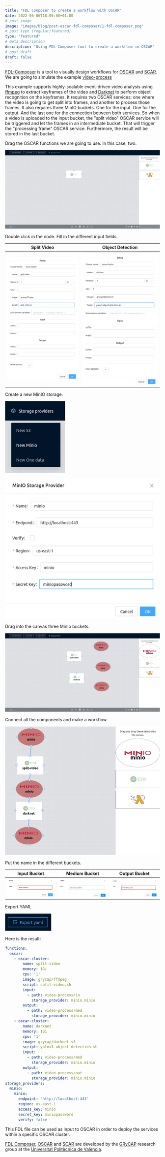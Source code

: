```yaml
---
title: "FDL Composer to create a workflow with OSCAR"
date: 2022-06-06T18:00:00+01:00
# post image
image: "images/blog/post-oscar-fdl-composer/1-fdl-composer.png"
# post type (regular/featured)
type: "featured"
# meta description
description: "Using FDL-Composer tool to create a workflow in OSCAR"
# post draft
draft: false
---
```



[FDL-Composer](http://composer.oscar.grycap.net) is a tool to visually design workflows for [OSCAR](https://oscar.grycap.net) and [SCAR](https://github.com/grycap/scar). We are going to simulate the example [video-process](https://github.com/grycap/oscar/tree/master/examples/video-process)

This example supports highly-scalable event-driven video analysis using [ffmpeg](https://ffmpeg.org) to extract keyframes of the video and [Darknet](https://pjreddie.com/darknet/) to perform object recognition on the keyframes. It requires two OSCAR services: one where the video is going to get split into frames, and  another to process those frames. It also requires three MinIO buckets. One for the input. One for the output. And the last one for the connection between both services. So when a video is uploaded to the input bucket, the "split video" OSCAR service will be triggered and let the frames in an intermediate bucket. That will trigger the "processing frame" OSCAR service. Furthermore, the result will be stored in the last bucket.

Drag the OSCAR functions we are going to use. In this case, two.

![2-fdl-composer.png](images/blog/post-oscar-fdl-composer/2-fdl-composer.png)

Double click in the node. Fill in the different input fields.

Split Video             |  Object Detection
:-------------------------:|:-------------------------:
![3-fdl-composer.png](images/blog/post-oscar-fdl-composer/3-fdl-composer.png)  |  ![4-fdl-composer.png](images/blog/post-oscar-fdl-composer/4-fdl-composer.png)

Create a new MinIO storage.

![5-fdl-composer.png](images/blog/post-oscar-fdl-composer/5-fdl-composer.png)

![6-fdl-composer.png](images/blog/post-oscar-fdl-composer/6-fdl-composer.png)

Drag into the canvas three MinIo buckets.

![7-fdl-composer.png](images/blog/post-oscar-fdl-composer/7-fdl-composer.png)

Connect all the components and make a workflow.

![8-fdl-composer.png](images/blog/post-oscar-fdl-composer/8-fdl-composer.png)

Put the name in the different buckets.

Input Bucket      |  Medium Bucket |  Output Bucket
:-------------------------:|:-------------------------:|:-------------------------:
![9-fdl-composer.png](images/blog/post-oscar-fdl-composer/9-fdl-composer.png) | ![10-fdl-composer.png](images/blog/post-oscar-fdl-composer/10-fdl-composer.png) | ![11-fdl-composer.png](images/blog/post-oscar-fdl-composer/11-fdl-composer.png)

Export YAML

![12-fdl-composer.png](images/blog/post-oscar-fdl-composer/12-fdl-composer.png)

Here is the result:

``` yaml
functions:
  oscar:
    - oscar-cluster:
        name: split-video
        memory: 1Gi
        cpu: '1'
        image: grycap/ffmpeg
        script: split-video.sh
        input:
          - path: video-process/in
            storage_provider: minio.minio
        output:
          - path: video-process/med
            storage_provider: minio.minio
    - oscar-cluster:
        name: darknet
        memory: 1Gi
        cpu: '1'
        image: grycap/darknet-v3
        script: yolov3-object-detection.sh
        input:
          - path: video-process/med
            storage_provider: minio.minio
        output:
          - path: video-process/out
            storage_provider: minio.minio
storage_providers:
  minio:
    minio:
      endpoint: 'http://localhost:443'
      region: us-east-1
      access_key: minio
      secret_key: miniopassword
      verify: false
```

This FDL file can be used as input to OSCAR in order to deploy the services within a specific OSCAR cluster.

[FDL Composer](https://composer.oscar.grycap.net), [OSCAR](https://grycap.github.io/oscar/) and [SCAR](https://github.com/grycap/scar) are developed by the [GRyCAP](https://www.grycap.upv.es/) research group at the [Universitat Politècnica de València](https://www.upv.es/).
